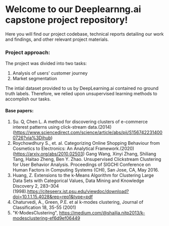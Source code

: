 # Welcome to our Deeplearnng.ai capstone project repository!
Here you will find our project codebase, technical reports detailing our work and findings, and other relevant project materials.

### Project approach: 
The project was divided into two tasks: 
1. Analysis of users' customer journey
2. Market segmentation

The intial dataset provided to us by DeepLearning.ai contained no ground truth labels. Therefore, we relied upon unsupervised learning methods to accomplish our tasks.
#### Base papers: #### 
1. Su. Q, Chen L. A method for discovering clusters of e-commerce interest patterns using click-stream data.(2014) (https://www.sciencedirect.com/science/article/abs/pii/S1567422314000726?via%3Dihub)
2. Roychowdhury S., et. al. Categorizing Online Shopping Behaviour from Cosmetics to Electronics: An Analytical Framework.(2020)(https://arxiv.org/abs/2010.02503)
Gang Wang, Xinyi Zhang, Shiliang Tang, Haitao Zheng, Ben Y. Zhao. Unsupervised Clickstream Clustering for User Behavior Analysis. Proceedings of SIGCHI Conference on Human Factors in Computing Systems (CHI), San Jose, CA, May 2016.
2. Huang, Z. Extensions to the k-Means Algorithm for Clustering Large Data Sets with Categorical Values, Data Mining and Knowledge Discovery 2, 283–304 (1998).https://citeseerx.ist.psu.edu/viewdoc/download?doi=10.1.1.15.4028&rep=rep1&type=pdf
3. Chaturvedi, A., Green, P.E. et al k-modes clustering, Journal of Classification 18, 35-55 (2001)
4. "K-ModesClustering", https://medium.com/@shailja.nitp2013/k-modesclustering-ef6d9ef06449
